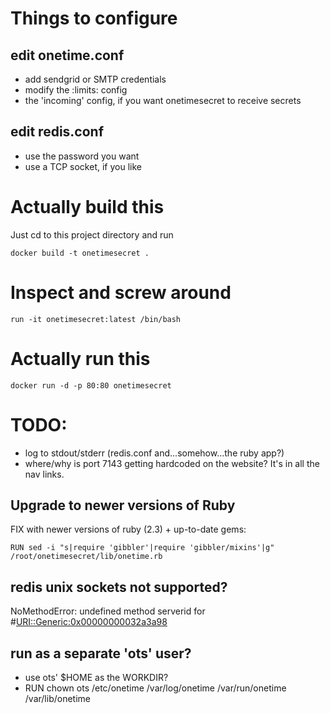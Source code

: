 # Things to configure


## edit onetime.conf

- add sendgrid or SMTP credentials
- modify the :limits: config
- the 'incoming' config, if you want onetimesecret to receive secrets



## edit redis.conf

- use the password you want
- use a TCP socket, if you like



# Actually build this

Just cd to this project directory and run

    docker build -t onetimesecret .


# Inspect and screw around

    run -it onetimesecret:latest /bin/bash


# Actually run this

    docker run -d -p 80:80 onetimesecret



# TODO:

- log to stdout/stderr (redis.conf and...somehow...the ruby app?)
- where/why is port 7143 getting hardcoded on the website? It's in all the nav links.



## Upgrade to newer versions of Ruby
FIX with newer versions of ruby (2.3) + up-to-date gems:

    RUN sed -i "s|require 'gibbler'|require 'gibbler/mixins'|g" /root/onetimesecret/lib/onetime.rb


## redis unix sockets not supported?
NoMethodError: undefined method serverid for #<URI::Generic:0x00000000032a3a98>


## run as a separate 'ots' user?
- use ots' $HOME as the WORKDIR?
- RUN chown ots /etc/onetime /var/log/onetime /var/run/onetime /var/lib/onetime
